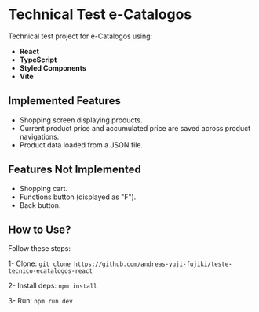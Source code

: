 # Technical Test e-Catalogos

Technical test project for e-Catalogos using:
- **React**
- **TypeScript**
- **Styled Components**
- **Vite**

## Implemented Features

- Shopping screen displaying products.
- Current product price and accumulated price are saved across product navigations.
- Product data loaded from a JSON file.

## Features Not Implemented

- Shopping cart.
- Functions button (displayed as "F").
- Back button.

## How to Use?

Follow these steps:

1- Clone:
```git clone https://github.com/andreas-yuji-fujiki/teste-tecnico-ecatalogos-react```

2- Install deps:
```npm install```

3- Run:
```npm run dev```
